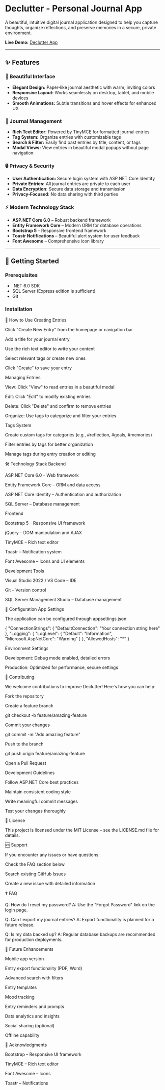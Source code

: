 # Declutter - Personal Journal App

A beautiful, intuitive digital journal application designed to help you capture thoughts, organize reflections, and preserve memories in a secure, private environment.

**Live Demo:** [Declutter App](https://declutter-akhchsg3frg8degj.canadacentral-01.azurewebsites.net)

---

## ✨ Features

### 🎨 Beautiful Interface
- **Elegant Design:** Paper-like journal aesthetic with warm, inviting colors  
- **Responsive Layout:** Works seamlessly on desktop, tablet, and mobile devices  
- **Smooth Animations:** Subtle transitions and hover effects for enhanced UX  

### 📝 Journal Management
- **Rich Text Editor:** Powered by TinyMCE for formatted journal entries  
- **Tag System:** Organize entries with customizable tags  
- **Search & Filter:** Easily find past entries by title, content, or tags  
- **Modal Views:** View entries in beautiful modal popups without page navigation  

### 🔒 Privacy & Security
- **User Authentication:** Secure login system with ASP.NET Core Identity  
- **Private Entries:** All journal entries are private to each user  
- **Data Encryption:** Secure data storage and transmission  
- **Privacy-Focused:** No data sharing with third parties  

### ⚡ Modern Technology Stack
- **ASP.NET Core 6.0** – Robust backend framework  
- **Entity Framework Core** – Modern ORM for database operations  
- **Bootstrap 5** – Responsive frontend framework  
- **Toastr Notifications** – Beautiful alert system for user feedback  
- **Font Awesome** – Comprehensive icon library  

---

## 🚀 Getting Started

### Prerequisites
- .NET 6.0 SDK  
- SQL Server (Express edition is sufficient)  
- Git  

### Installation


📖 How to Use
Creating Entries

Click "Create New Entry" from the homepage or navigation bar

Add a title for your journal entry

Use the rich text editor to write your content

Select relevant tags or create new ones

Click "Create" to save your entry

Managing Entries

View: Click "View" to read entries in a beautiful modal

Edit: Click "Edit" to modify existing entries

Delete: Click "Delete" and confirm to remove entries

Organize: Use tags to categorize and filter your entries

Tags System

Create custom tags for categories (e.g., #reflection, #goals, #memories)

Filter entries by tags for better organization

Manage tags during entry creation or editing

🛠️ Technology Stack
Backend

ASP.NET Core 6.0 – Web framework

Entity Framework Core – ORM and data access

ASP.NET Core Identity – Authentication and authorization

SQL Server – Database management

Frontend

Bootstrap 5 – Responsive UI framework

jQuery – DOM manipulation and AJAX

TinyMCE – Rich text editor

Toastr – Notification system

Font Awesome – Icons and UI elements

Development Tools

Visual Studio 2022 / VS Code – IDE

Git – Version control

SQL Server Management Studio – Database management

🔧 Configuration
App Settings

The application can be configured through appsettings.json:

{
  "ConnectionStrings": {
    "DefaultConnection": "Your connection string here"
  },
  "Logging": {
    "LogLevel": {
      "Default": "Information",
      "Microsoft.AspNetCore": "Warning"
    }
  },
  "AllowedHosts": "*"
}

Environment Settings

Development: Debug mode enabled, detailed errors

Production: Optimized for performance, secure settings

🤝 Contributing

We welcome contributions to improve Declutter! Here's how you can help:

Fork the repository

Create a feature branch

git checkout -b feature/amazing-feature


Commit your changes

git commit -m "Add amazing feature"


Push to the branch

git push origin feature/amazing-feature


Open a Pull Request

Development Guidelines

Follow ASP.NET Core best practices

Maintain consistent coding style

Write meaningful commit messages

Test your changes thoroughly

📄 License

This project is licensed under the MIT License – see the LICENSE.md file for details.

🆘 Support

If you encounter any issues or have questions:

Check the FAQ section below

Search existing GitHub Issues

Create a new issue with detailed information

❓ FAQ

Q: How do I reset my password?
A: Use the "Forgot Password" link on the login page.

Q: Can I export my journal entries?
A: Export functionality is planned for a future release.

Q: Is my data backed up?
A: Regular database backups are recommended for production deployments.

🚀 Future Enhancements

Mobile app version

Entry export functionality (PDF, Word)

Advanced search with filters

Entry templates

Mood tracking

Entry reminders and prompts

Data analytics and insights

Social sharing (optional)

Offline capability

🙏 Acknowledgments

Bootstrap – Responsive UI framework

TinyMCE – Rich text editor

Font Awesome – Icons

Toastr – Notifications
